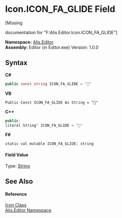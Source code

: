 # Icon.ICON_FA_GLIDE Field
 

\[Missing <summary> documentation for "F:Alis.Editor.Icon.ICON_FA_GLIDE"\]

**Namespace:**&nbsp;<a href="b150ade4-39de-a232-5f06-d3cdc1b2c538">Alis.Editor</a><br />**Assembly:**&nbsp;Editor (in Editor.exe) Version: 1.0.0

## Syntax

**C#**<br />
``` C#
public const string ICON_FA_GLIDE = ""
```

**VB**<br />
``` VB
Public Const ICON_FA_GLIDE As String = ""
```

**C++**<br />
``` C++
public:
literal String^ ICON_FA_GLIDE = ""
```

**F#**<br />
``` F#
static val mutable ICON_FA_GLIDE: string
```


#### Field Value
Type: <a href="https://docs.microsoft.com/dotnet/api/system.string" target="_blank">String</a>

## See Also


#### Reference
<a href="cc0f883c-67f8-f772-c6d7-a60b129f22a7">Icon Class</a><br /><a href="b150ade4-39de-a232-5f06-d3cdc1b2c538">Alis.Editor Namespace</a><br />